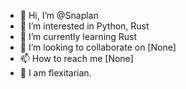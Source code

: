 - 👋 Hi, I’m @Snaplan
- 👀 I’m interested in Python, Rust
- 🌱 I’m currently learning Rust
- 💞️ I’m looking to collaborate on [None]
- 📫 How to reach me [None]
- 🍕 I am flexitarian.

<!---
Snaplan/Snaplan is a ✨ special ✨ repository because its `README.md` (this file) appears on your GitHub profile.
You can click the Preview link to take a look at your changes.
--->
